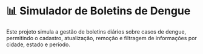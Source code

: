 # 📊  Simulador de Boletins de Dengue
 
Este projeto simula a gestão de boletins diários sobre casos de dengue, permitindo o cadastro, atualização, remoção e filtragem de informações por cidade, estado e período. 
